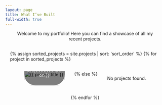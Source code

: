 ```yaml
---
layout: page
title: What I’ve Built
full-width: true
---
```


<div class="page-container">
  <div class="text-center">
    <p>Welcome to my portfolio! Here you can find a showcase of all my recent projects.</p>
  </div>
  <div class="portfolio-gallery">
    {% assign sorted_projects = site.projects | sort: 'sort_order' %}
    {% for project in sorted_projects %}
      <div class="portfolio-item">
        <a href="{{ project.url }}">
          <img src="{{ project.image | default: '/path/to/default-image.jpg' }}" alt="{{ project.title }}" class="portfolio-image">
          <div class="portfolio-description">
            <h2>{{ project.title }}</h2>
            <p>{{ project.description }}</p>
          </div>
        </a>
      </div>
    {% else %}
      <p>No projects found.</p>
    {% endfor %}
  </div>
</div>


<style>

.page-container {
  margin: 0 15px; /* Adjust the margin as needed */
  box-sizing: border-box;
}

.text-center {
  text-align: center; /* Center-aligns the text */
  margin-bottom: 30px; /* Optional: adds spacing below the text */
}

.portfolio-gallery {
  display: flex;
  flex-wrap: wrap;
  gap: 30px; /* Space between items */
  justify-content: center; /* Center-align items horizontally */
}

.portfolio-item {
  width: calc(33.333% - 30px); /* Adjusted width to account for the gap */
  box-sizing: border-box;
  overflow: hidden;
  position: relative;
}

.image-wrapper {
  width: 100%;
  height: 200px; /* Set a fixed height for the image wrapper, adjust as needed */
  overflow: hidden;
  position: relative;
}

.portfolio-image {
  width: 100%;
  height: 100%;
  object-fit: cover; /* Ensures the image covers the entire container */
  border-radius: 35px; /* Adjust this value for desired roundness */
}

.portfolio-description {
  position: absolute;
  bottom: 0;
  left: 0;
  right: 0;
  background: rgba(0, 0, 0, 0.5);
  color: #fff;
  padding: 10px;
  box-sizing: border-box;
  text-align: center;
  border-radius: 35px; /* Adjust this value for desired roundness */
}

.portfolio-item a {
  text-decoration: none;
  color: inherit;
}

/* Media queries for responsive design */
@media (max-width: 768px) {
  .portfolio-item {
    width: calc(50% - 30px); /* 2 items per row on medium screens */
  }
}

@media (max-width: 480px) {
  .portfolio-item {
    width: calc(100% - 30px); /* 1 item per row on small screens */
  }
}


</style>
